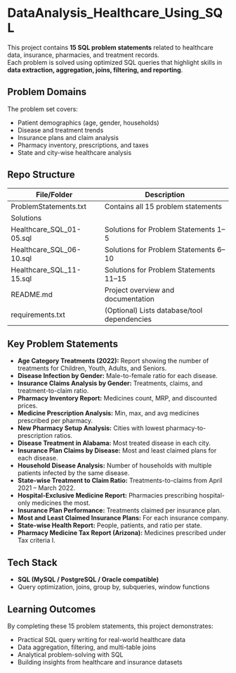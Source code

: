 # DataAnalysis_Healthcare_Using_SQL

This project contains **15 SQL problem statements** related to healthcare data, insurance, pharmacies, and treatment records.  
Each problem is solved using optimized SQL queries that highlight skills in **data extraction, aggregation, joins, filtering, and reporting**.  


## Problem Domains  

The problem set covers:  
- Patient demographics (age, gender, households)  
- Disease and treatment trends  
- Insurance plans and claim analysis  
- Pharmacy inventory, prescriptions, and taxes  
- State and city-wise healthcare analysis  


## Repo Structure  


| File/Folder              | Description                                       |
|--------------------------|---------------------------------------------------|
| ProblemStatements.txt    | Contains all 15 problem statements                |
| Solutions                                                                    |
| Healthcare_SQL_01-05.sql | Solutions for Problem Statements 1–5         |
| Healthcare_SQL_06-10.sql | Solutions for Problem Statements 6–10        |
| Healthcare_SQL_11-15.sql | Solutions for Problem Statements 11–15       |
| README.md                | Project overview and documentation                |
| requirements.txt         | (Optional) Lists database/tool dependencies       |



## Key Problem Statements  

- **Age Category Treatments (2022):** Report showing the number of treatments for Children, Youth, Adults, and Seniors.  
- **Disease Infection by Gender:** Male-to-female ratio for each disease.  
- **Insurance Claims Analysis by Gender:** Treatments, claims, and treatment-to-claim ratio.  
- **Pharmacy Inventory Report:** Medicines count, MRP, and discounted prices.  
- **Medicine Prescription Analysis:** Min, max, and avg medicines prescribed per pharmacy.  
- **New Pharmacy Setup Analysis:** Cities with lowest pharmacy-to-prescription ratios.  
- **Disease Treatment in Alabama:** Most treated disease in each city.  
- **Insurance Plan Claims by Disease:** Most and least claimed plans for each disease.  
- **Household Disease Analysis:** Number of households with multiple patients infected by the same disease.  
- **State-wise Treatment to Claim Ratio:** Treatments-to-claims from April 2021 – March 2022.  
- **Hospital-Exclusive Medicine Report:** Pharmacies prescribing hospital-only medicines the most.  
- **Insurance Plan Performance:** Treatments claimed per insurance plan.  
- **Most and Least Claimed Insurance Plans:** For each insurance company.  
- **State-wise Health Report:** People, patients, and ratio per state.  
- **Pharmacy Medicine Tax Report (Arizona):** Medicines prescribed under Tax criteria I.  



## Tech Stack  

- **SQL (MySQL / PostgreSQL / Oracle compatible)**  
- Query optimization, joins, group by, subqueries, window functions  



## Learning Outcomes  

By completing these 15 problem statements, this project demonstrates:  
- Practical SQL query writing for real-world healthcare data  
- Data aggregation, filtering, and multi-table joins  
- Analytical problem-solving with SQL  
- Building insights from healthcare and insurance datasets  
